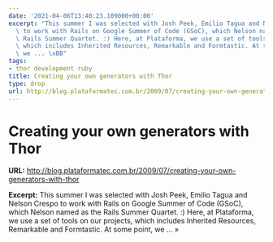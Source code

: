 ```yaml
---
date: '2021-04-06T13:40:23.109000+00:00'
excerpt: "This summer I was selected with Josh Peek, Emilio Tagua and Nelson Crespo\
  \ to work with Rails on Google Summer of Code (GSoC), which Nelson named as the\
  \ Rails Summer Quartet. :) Here, at Plataforma, we use a set of tools on our projects,\
  \ which includes Inherited Resources, Remarkable and Formtastic. At some point,\
  \ we ... \xBB"
tags:
- thor development ruby
title: Creating your own generators with Thor
type: drop
url: http://blog.plataformatec.com.br/2009/07/creating-your-own-generators-with-thor
---
```


# Creating your own generators with Thor

**URL:** http://blog.plataformatec.com.br/2009/07/creating-your-own-generators-with-thor

**Excerpt:** This summer I was selected with Josh Peek, Emilio Tagua and Nelson Crespo to work with Rails on Google Summer of Code (GSoC), which Nelson named as the Rails Summer Quartet. :) Here, at Plataforma, we use a set of tools on our projects, which includes Inherited Resources, Remarkable and Formtastic. At some point, we ... »
